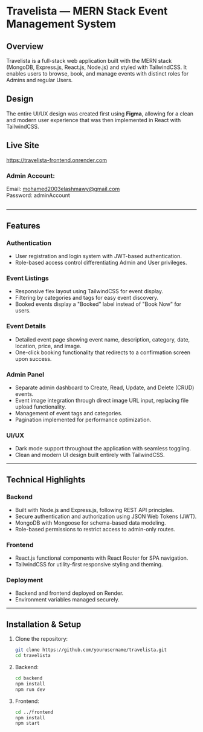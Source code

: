 # Travelista — MERN Stack Event Management System

## Overview  
Travelista is a full-stack web application built with the MERN stack (MongoDB, Express.js, React.js, Node.js) and styled with TailwindCSS. It enables users to browse, book, and manage events with distinct roles for Admins and regular Users.

## Design  
The entire UI/UX design was created first using **Figma**, allowing for a clean and modern user experience that was then implemented in React with TailwindCSS.

## Live Site
https://travelista-frontend.onrender.com

### Admin Account: 
Email: mohamed2003elashmawy@gmail.com </br>
Password: adminAccount

## 
---

## Features

### Authentication  
- User registration and login system with JWT-based authentication.  
- Role-based access control differentiating Admin and User privileges.  

### Event Listings  
- Responsive flex layout using TailwindCSS for event display.
- Filtering by categories and tags for easy event discovery.  
- Booked events display a "Booked" label instead of "Book Now" for users.  

### Event Details  
- Detailed event page showing event name, description, category, date, location, price, and image.  
- One-click booking functionality that redirects to a confirmation screen upon success.  

### Admin Panel  
- Separate admin dashboard to Create, Read, Update, and Delete (CRUD) events.  
- Event image integration through direct image URL input, replacing file upload functionality.
- Management of event tags and categories.
- Pagination implemented for performance optimization.

### UI/UX  
- Dark mode support throughout the application with seamless toggling.  
- Clean and modern UI design built entirely with TailwindCSS.  

---

## Technical Highlights  

### Backend  
- Built with Node.js and Express.js, following REST API principles.  
- Secure authentication and authorization using JSON Web Tokens (JWT).  
- MongoDB with Mongoose for schema-based data modeling.  
- Role-based permissions to restrict access to admin-only routes.  

### Frontend  
- React.js functional components with React Router for SPA navigation.  
- TailwindCSS for utility-first responsive styling and theming.  

### Deployment  
- Backend and frontend deployed on Render.
- Environment variables managed securely.  

---

## Installation & Setup

1. Clone the repository:  
   ```bash
   git clone https://github.com/yourusername/travelista.git
   cd travelista
   ```

2. Backend:
    ```bash
    cd backend
    npm install
    npm run dev
    ```

3. Frontend:
    ```bash
    cd ../frontend
    npm install
    npm start
    ```
